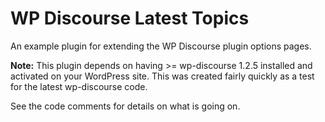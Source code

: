 # WP Discourse Latest Topics

An example plugin for extending the WP Discourse plugin options pages.

**Note:** This plugin depends on having >= wp-discourse 1.2.5 installed and activated on your
WordPress site. This was created fairly quickly as a test for the latest wp-discourse code.

See the code comments for details on what is going on.